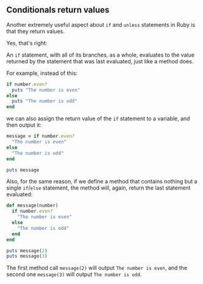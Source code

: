 ## Conditionals return values

Another extremely useful aspect about `if` and `unless` statements in Ruby is
that they return values.

Yes, that's right:

An `if` statement, with all of its branches, as a whole, evaluates to the value
returned by the statement that was last evaluated, just like a method does.

For example, instead of this:

```ruby
if number.even?
  puts "The number is even"
else
  puts "The number is odd"
end
```

we can also assign the return value of the `if` statement to a variable, and
then output it:

```ruby
message = if number.even?
  "The number is even"
else
  "The number is odd"
end

puts message
```

Also, for the same reason, if we define a method that contains nothing but a
single `if`/`else` statement, the method will, again, return the last statement
evaluated:

```ruby
def message(number)
  if number.even?
    "The number is even"
  else
    "The number is odd"
  end
end

puts message(2)
puts message(3)
```

The first method call `message(2)` will output `The number is even`, and the
second one `message(3)` will output `The number is odd`.
